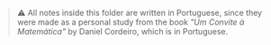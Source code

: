 > ⚠️ All notes inside this folder are written in Portuguese, since they were made as a personal study from the book *"Um Convite à Matemática"* by Daniel Cordeiro, which is in Portuguese.
